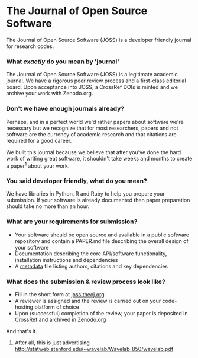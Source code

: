# The Journal of Open Source Software

The Journal of Open Source Software (JOSS) is a developer friendly journal for research codes.

### What _exactly_ do you mean by 'journal'

The Journal of Open Source Software (JOSS) is a legitimate academic journal. We have a rigorous peer review process and a first-class editorial board. Upon acceptance into JOSS, a CrossRef DOIs is minted and we archive your work with Zenodo.org.

### Don't we have enough journals already?

Perhaps, and in a perfect world we'd rather papers about software we're necessary but we recognize that for most researchers, papers and not software are the currency of academic research and that citations are required for a good career.

We built this journal because we believe that after you've done the hard work of writing great software, it shouldn't take weeks and months to create a paper<sup>1</sup> about your work.

### You said developer friendly, what do you mean?

We have libraries in Python, R and Ruby to help you prepare your submission. If your software is already documented then paper preparation should take no more than an hour.

### What are your requirements for submission?

- Your software should be open source and available in a public software repository and contain a PAPER.md file describing the overall design of your software
- Documentation describing the core API/software functionality, installation instructions and dependencies
- A [metadata](https://github.com/codemeta/codemeta/blob/master/example-codemeta.json) file listing authors, citations and key dependencies

### What does the submission & review process look like?

- Fill in the short form at [joss.theoj.org](http://joss.theoj.org)
- A reviewer is assigned and the review is carried out on your code-hosting platform of choice
- Upon (successful) completion of the review, your paper is deposited in CrossRef and archived in Zenodo.org

And that's it.

1. After all, this is just advertising http://statweb.stanford.edu/~wavelab/Wavelab_850/wavelab.pdf
